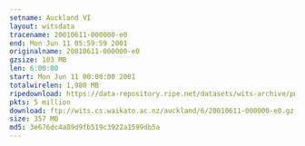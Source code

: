 ```yaml
---
setname: Auckland VI
layout: witsdata
tracename: 20010611-000000-e0
end: Mon Jun 11 05:59:59 2001
originalname: 20010611-000000-e0
gzsize: 103 MB
len: 6:00:00
start: Mon Jun 11 00:00:00 2001
totalwirelen: 1,980 MB
ripedownload: https://data-repository.ripe.net/datasets/wits-archive/pma/long/auck/6//20010611-000000-e0.gz
pkts: 5 million
download: ftp://wits.cs.waikato.ac.nz/auckland/6/20010611-000000-e0.gz
size: 357 MB
md5: 3e676dc4a89d9fb519c3922a1599db5a
---
```

